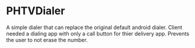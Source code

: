 # PHTVDialer

A simple dialer that can replace the original default android dialer. Client needed a dialing app with only a call button for thier delivery app. Prevents the user to not erase the number. 


